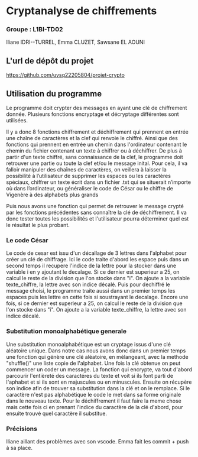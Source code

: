 # Cryptanalyse de chiffrements
### Groupe : L1BI-TD02
Iliane IDRI--TURREL,
Emma CLUZET,
Sawsane EL AOUNI

## L'url de dépôt du projet

https://github.com/uvsq22205804/projet-crypto

## Utilisation du programme

Le programme doit crypter des messages en ayant une clé de chiffrement donnée. Plusieurs fonctions encryptage et décryptage différentes sont utilisées. 

Il y a donc 8 fonctions chiffrement et déchiffrement qui prennent en entrée une chaîne de caractères et la clef qui renvoie le chiffré. Ainsi que des fonctions qui prennent en entrée un chemin dans l'ordinateur contenant le chemin du fichier contenant un texte à chiffrer ou à déchiffrer.
De plus à partir d'un texte chiffré, sans connaissance de la clef, le programme doit retrouver une partie ou toute la clef et/ou le message inital.
Pour cela, il va falloir manipuler des chaînes de caractères, on veillera à laisser la possibilité à l’utilisateur de supprimer les espaces ou les caractères spéciaux, chiffrer un texte écrit dans un fichier .txt qui se situerait n’importe où dans l’ordinateur, ou généraliser le code de César ou le chiffre de Vigenère à des alphabets plus grands

Puis nous avons une fonction qui permet de retrouver le message crypté par les fonctions précédentes sans connaître la clé de déchiffrement. Il va donc tester toutes les possibilités et l'utilisateur pourra déterminer quel est le résultat le plus probant.


### Le code César

Le  code de cesar est issu d'un décallage de 3 lettres dans l'alphabet pour créer un clé de chiffrage. Ici le code traite d'abord les espace puis dans un second temps il recupere l'indice de la lettre pour la stocker dans une variable i en y ajoutant le decalage. Si ce dernier est superieur a 25, on calcul le reste de la division que l'on stocke dans "i". On ajoute a la variable texte_chiffre, la lettre avec son indice décalé.
Puis pour dechiffré le message choisi, le programme traite aussi dans un premier temps les espaces puis les lettre en cette fois si soustrayant le decalage. Encore une fois, si ce dernier est superieur a 25, on calcul le reste de la division que l'on stocke dans "i". On ajoute a la variable texte_chiffre, la lettre avec son indice décalé.


### Substitution monoalphabétique generale

Une substitution monoalphabétique est un cryptage issus d'une clé aléatoire unique. Dans notre cas nous avons donc dans un premier temps une fonction qui génère une clé aléatoire, en mélangeant, avec la methode "shuffle()" une liste copie de l'alphabet. Une fois la clé obtenue on peut commencer un coder un message. La fonction qui encrypte, va tout d'abord parcourir l'entièreté des caractéres du texte et voit si ils font parti de l'aphabet et si ils sont en majuscules ou en minuscules. Ensuite on récupère son indice afin de trouver sa substitution dans la clé et on le remplace. Si le caractère n'est pas alphabétique le code le met dans sa forme originale dans le nouveau texte. Pour le déchiffrement il faut faire la meme chose mais cette fois ci en prenant l'indice du caractère de la clé d'abord, pour ensuite trouvé quel caractère il substitue.


### Précisions
Iliane aillant des problèmes avec son vscode. Emma fait les commit + push à sa place.

